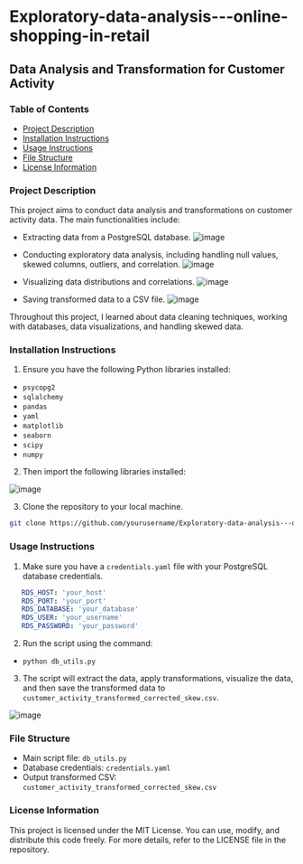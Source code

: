 # Exploratory-data-analysis---online-shopping-in-retail

## Data Analysis and Transformation for Customer Activity

### Table of Contents
- [Project Description](#project-description)
- [Installation Instructions](#installation-instructions)
- [Usage Instructions](#usage-instructions)
- [File Structure](#file-structure)
- [License Information](#license-information)

### Project Description
This project aims to conduct data analysis and transformations on customer activity data. The main functionalities include:
- Extracting data from a PostgreSQL database.
![image](https://github.com/github8585/exploratory-data-analysis---online-shopping-in-retail/assets/55400003/5ba507be-0a0a-4575-a5c4-e9817c2c82e8)

- Conducting exploratory data analysis, including handling null values, skewed columns, outliers, and correlation.
![image](https://github.com/github8585/exploratory-data-analysis---online-shopping-in-retail/assets/55400003/656f6734-aec5-47ba-b389-66ed5f02f8fc)

- Visualizing data distributions and correlations.
![image](https://github.com/github8585/exploratory-data-analysis---online-shopping-in-retail/assets/55400003/3da5ec02-2c31-4e05-857d-f73372d65eeb)

- Saving transformed data to a CSV file.
![image](https://github.com/github8585/exploratory-data-analysis---online-shopping-in-retail/assets/55400003/91f16d15-7546-4e29-91aa-9abe1bbe9255)

Throughout this project, I learned about data cleaning techniques, working with databases, data visualizations, and handling skewed data.

### Installation Instructions
1. Ensure you have the following Python libraries installed:
- `psycopg2`
- `sqlalchemy`
- `pandas`
- `yaml`
- `matplotlib`
- `seaborn`
- `scipy`
- `numpy`

2. Then import the following libraries installed:

![image](https://github.com/github8585/exploratory-data-analysis---online-shopping-in-retail/assets/55400003/cbee06d6-ecdb-44a2-8cea-04b9b20c78d2)

3. Clone the repository to your local machine.
```bash
git clone https://github.com/yourusername/Exploratory-data-analysis---online-shopping-in-retail.git
```

### Usage Instructions
1. Make sure you have a `credentials.yaml` file with your PostgreSQL database credentials.
```yaml
   RDS_HOST: 'your_host'
   RDS_PORT: 'your_port'
   RDS_DATABASE: 'your_database'
   RDS_USER: 'your_username'
   RDS_PASSWORD: 'your_password'
```

2. Run the script using the command:
- `python db_utils.py`

3. The script will extract the data, apply transformations, visualize the data, and then save the transformed data to `customer_activity_transformed_corrected_skew.csv`.

![image](https://github.com/github8585/exploratory-data-analysis---online-shopping-in-retail/assets/55400003/470152b4-14e3-4481-b871-ae89862e8824)

### File Structure
- Main script file: `db_utils.py`
- Database credentials: `credentials.yaml`
- Output transformed CSV: `customer_activity_transformed_corrected_skew.csv`

### License Information
This project is licensed under the MIT License. You can use, modify, and distribute this code freely. For more details, refer to the LICENSE file in the repository.

